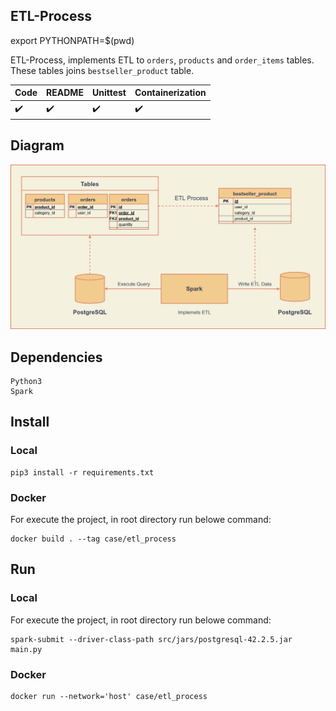 ## ETL-Process

export PYTHONPATH=$(pwd)

ETL-Process, implements ETL to `orders`, `products` and `order_items` tables. These tables joins `bestseller_product` table.

Code | README | Unittest | Containerization
---- | ------ | -------- | ----------------
:heavy_check_mark: | :heavy_check_mark: | :heavy_check_mark: | :heavy_check_mark:


## Diagram

![diagram](images/etl_process.jpg)

## Dependencies

    Python3
    Spark

## Install

### Local

    pip3 install -r requirements.txt

### Docker
For execute the project, in root directory run belowe command:

    docker build . --tag case/etl_process

## Run

### Local

For execute the project, in root directory run belowe command:

    spark-submit --driver-class-path src/jars/postgresql-42.2.5.jar main.py

### Docker

    docker run --network='host' case/etl_process